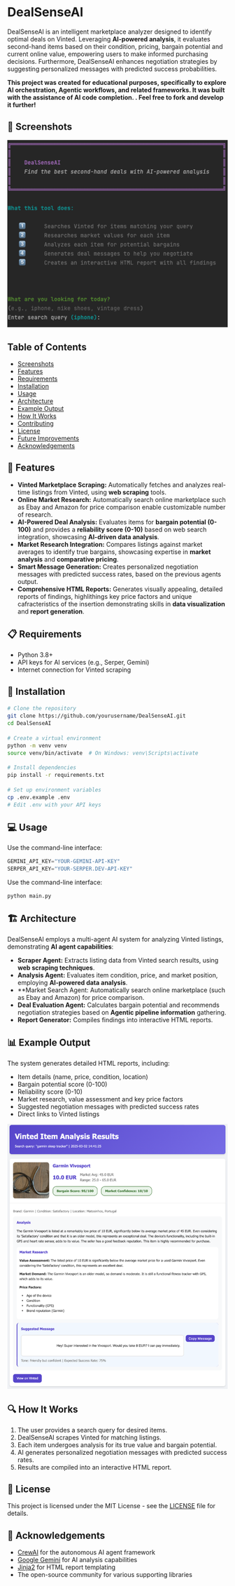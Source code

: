 # DealSenseAI

DealSenseAI is an intelligent marketplace analyzer designed to identify optimal deals on Vinted. Leveraging **AI-powered analysis**, it evaluates second-hand items based on their condition, pricing, bargain potential and current online value, empowering users to make informed purchasing decisions.  Furthermore, DealSenseAI enhances negotiation strategies by suggesting personalized messages with predicted success probabilities.

**This project was created for educational purposes, specifically to explore AI orchestration, Agentic workflows, and related frameworks. It was built with the assistance of AI code completion. . Feel free to fork and develop it further!**

## 📸 Screenshots

![Command-line-interface.png](src%2FCommand-line-interface.png)

## Table of Contents

*   [Screenshots](#screenshots)
*   [Features](#features)
*   [Requirements](#requirements)
*   [Installation](#installation)
*   [Usage](#usage)
*   [Architecture](#architecture)
*   [Example Output](#example-output)
*   [How It Works](#how-it-works)
*   [Contributing](#contributing)
*   [License](#license)
*   [Future Improvements](#future-improvements)
*   [Acknowledgements](#acknowledgements)

## 🚀 Features

*   **Vinted Marketplace Scraping:** Automatically fetches and analyzes real-time listings from Vinted, using **web scraping** tools.
*   **Online Market Research:** Automatically search online marketplace such as Ebay and Amazon for price comparison enable customizable number of research.
*   **AI-Powered Deal Analysis:** Evaluates items for **bargain potential (0-100)** and provides a **reliability score (0-10)** based on web search integration, showcasing **AI-driven data analysis**.
*   **Market Research Integration:** Compares listings against market averages to identify true bargains, showcasing expertise in **market analysis** and **comparative pricing**.
*   **Smart Message Generation:** Creates personalized negotiation messages with predicted success rates, based on the previous agents output.
*   **Comprehensive HTML Reports:** Generates visually appealing, detailed reports of findings, highlithings key price factors and unique cafracteristics of the insertion demonstrating skills in **data visualization** and **report generation**.

## 📋 Requirements

*   Python 3.8+
*   API keys for AI services (e.g., Serper, Gemini)
*   Internet connection for Vinted scraping

## 🔧 Installation

```bash
# Clone the repository
git clone https://github.com/yourusername/DealSenseAI.git
cd DealSenseAI

# Create a virtual environment
python -m venv venv
source venv/bin/activate  # On Windows: venv\Scripts\activate

# Install dependencies
pip install -r requirements.txt

# Set up environment variables
cp .env.example .env
# Edit .env with your API keys
```

## 💻 Usage

Use the command-line interface:
```python
GEMINI_API_KEY="YOUR-GEMINI-API-KEY"
SERPER_API_KEY="YOUR-SERPER.DEV-API-KEY"
```
Use the command-line interface:

```python
python main.py
```

## 🏗️ Architecture

DealSenseAI employs a multi-agent AI system for analyzing Vinted listings, demonstrating **AI agent capabilities**:

*   **Scraper Agent:** Extracts listing data from Vinted search results, using **web scraping techniques**.
*   **Analysis Agent:** Evaluates item condition, price, and market position, employing **AI-powered data analysis**.
*   **Market Search Agent: Automatically search online marketplace (such as Ebay and Amazon) for price comparison.
*   **Deal Evaluation Agent:** Calculates bargain potential and recommends negotiation strategies based on **Agentic pipeline information** gathering.
*   **Report Generator:** Compiles findings into interactive HTML reports.

## 📊 Example Output

The system generates detailed HTML reports, including:

*   Item details (name, price, condition, location)
*   Bargain potential score (0-100)
*   Reliability score (0-10)
*   Market research, value assessment and key price factors
*   Suggested negotiation messages with predicted success rates
*   Direct links to Vinted listings

![Output-screenshoot.png](src%2FOutput-screenshoot.png)


## 🔍 How It Works

1.  The user provides a search query for desired items.
2.  DealSenseAI scrapes Vinted for matching listings.
3.  Each item undergoes analysis for its true value and bargain potential.
4.  AI generates personalized negotiation messages with predicted success rates.
5.  Results are compiled into an interactive HTML report.

## 📄 License

This project is licensed under the MIT License - see the [LICENSE](LICENSE) file for details.


## 🙏 Acknowledgements

*   [CrewAI](https://www.crewai.com/) for the autonomous AI agent framework
*   [Google Gemini](https://ai.google.dev/) for AI analysis capabilities
*   [Jinja2](https://jinja.palletsprojects.com/en/3.1.x/) for HTML report templating
*   The open-source community for various supporting libraries